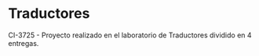 Traductores
===========

CI-3725 - Proyecto realizado en el laboratorio de Traductores dividido en 4 entregas.
